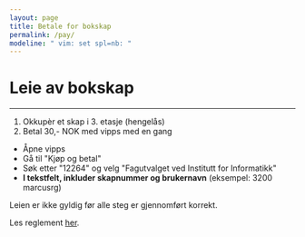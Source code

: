 ```yaml
---
layout: page
title: Betale for bokskap
permalink: /pay/
modeline: " vim: set spl=nb: "
---
```


# Leie av bokskap

---

1. Okkupèr et skap i 3. etasje (hengelås)
2. Betal 30,- NOK med vipps med en gang
* Åpne vipps
* Gå til "Kjøp og betal"
* Søk etter "12264" og velg "Fagutvalget ved Institutt for Informatikk"
* **I tekstfelt, inkluder skapnummer og brukernavn** (eksempel: 3200 marcusrg)

Leien er ikke gyldig før alle steg er gjennomført korrekt.

Les reglement [her](/locker.md).